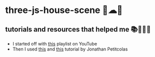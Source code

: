 # three-js-house-scene 🏡☁🌻

## tutorials and resources that helped me 📚👨‍🏫📖
- I started off with [this](https://www.youtube.com/watch?v=ABV1mK1CGOY&list=PL08jItIqOb2qyMOhtEUoLh100KpccQiRf) playlist on YouTube
- Then I used [this](https://www.jonathan-petitcolas.com/2013/04/02/create-rotating-cube-in-webgl-with-threejs.html) and [this](https://www.jonathan-petitcolas.com/2015/07/27/importing-blender-modelized-mesh-in-threejs.html) tutorial by Jonathan Petitcolas
